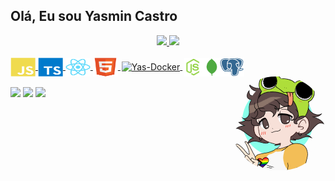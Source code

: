 ## Olá, Eu sou Yasmin Castro

<div align="center">
  <a href="https://github.com/yasminCastro">
  <img height="180em" src="https://github-readme-stats.vercel.app/api?username=yasminCastro&show_icons=true&theme=dark&include_all_commits=true&count_private=true"/>
  <img height="180em" src="https://github-readme-stats.vercel.app/api/top-langs/?username=yasminCastro&layout=compact&langs_count=7&theme=dark"/>
</div>

<div style="display: inline_block"><br>
  <img align="center" alt="Yas-Js" height="30" width="40" src="https://raw.githubusercontent.com/devicons/devicon/master/icons/javascript/javascript-plain.svg">
  <img align="center" alt="Yas-Ts" height="30" width="40" src="https://raw.githubusercontent.com/devicons/devicon/master/icons/typescript/typescript-plain.svg">
  <img align="center" alt="Yas-React" height="30" width="40" src="https://raw.githubusercontent.com/devicons/devicon/master/icons/react/react-original.svg">
  <img align="center" alt="Yas-HTML" height="30" width="40" src="https://raw.githubusercontent.com/devicons/devicon/master/icons/html5/html5-original.svg">
  <img align="center" alt="Yas-Docker" height="40" width="40" style="margin-left:2px;"  src="https://www.svgrepo.com/show/353659/docker-icon.svg">
  <img align="center" alt="Yas-Node" height="30" width="30" style="margin-left:3px;" src="./images/file_type_node_icon_130301.svg">
  <img align="center" alt="Yas-Mongo" height="30" width="40" style="margin-left:-10px;" src="./images/mongodb_plain_logo_icon_146422.svg">
  <img align="center" alt="Yas-Postgres" height="30" width="40" style="margin-left:-12px;" src="./images/postgresql_plain_logo_icon_146389.svg">
  <img align="right" alt="Yas-pic" height="150" style="border-radius:70px;" src="./images/download20220502121744.png">
</div>

<div> 
<br>
  <a href="https://www.instagram.com/yascastrosss" target="_blank"><img src="https://img.shields.io/badge/-Instagram-%23E4405F?style=for-the-badge&logo=instagram&logoColor=white" target="_blank"></a> 
  <a href = "mailto:yasminsdcastro@gmail.com"><img src="https://img.shields.io/badge/-Gmail-%23333?style=for-the-badge&logo=gmail&logoColor=white" target="_blank"><a>
  <a href="https://www.linkedin.com/in/yasmin-castro-b579451b8" target="_blank"><img src="https://img.shields.io/badge/-LinkedIn-%230077B5?style=for-the-badge&logo=linkedin&logoColor=white" target="_blank"></a> 
</div>
